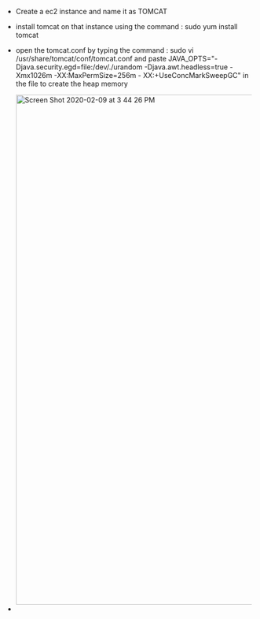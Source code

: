 - Create a ec2 instance and name it as TOMCAT
- install tomcat on that instance using the command : sudo yum install tomcat
- open the tomcat.conf by typing the command : sudo vi /usr/share/tomcat/conf/tomcat.conf and paste
  JAVA_OPTS="-Djava.security.egd=file:/dev/./urandom -Djava.awt.headless=true -Xmx1026m -XX:MaxPermSize=256m -          XX:+UseConcMarkSweepGC"
  in the file to create the heap memory
  
  <img width="1036" alt="Screen Shot 2020-02-09 at 3 44 26 PM" src="https://user-images.githubusercontent.com/59787273/74110544-18e12b00-4b53-11ea-99a4-2d986266b260.png">


-   
